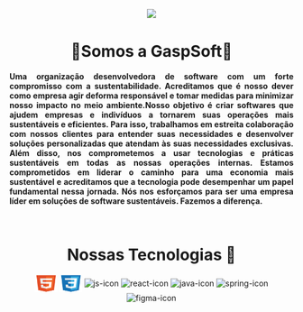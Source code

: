 <p align="center">
  <img ![GaspSoft] src="https://user-images.githubusercontent.com/86849487/229143242-e19e3e51-b726-40b9-a809-6ca6b617ffb9.png" width="250">
  <h1 align="center">🍃Somos a GaspSoft🍃</h1>
</p>

<p align="justify" >
  <strong>
    Uma organização desenvolvedora de software com um forte compromisso com a sustentabilidade. Acreditamos que é nosso dever como empresa agir deforma     responsável e 
    tomar medidas para minimizar nosso impacto no meio ambiente.Nosso objetivo é criar softwares que ajudem empresas e indivíduos a tornarem suas operações     mais 
    sustentáveis e eficientes. Para isso, trabalhamos em estreita colaboração com nossos clientes para entender suas necessidades e desenvolver soluções          
    personalizadas que atendam às suas necessidades exclusivas. Além disso, nos comprometemos a usar tecnologias e práticas sustentáveis em todas as nossas operações 
    internas. Estamos comprometidos em liderar o caminho para uma economia mais sustentável e acreditamos que a tecnologia pode desempenhar um papel fundamental nessa 
    jornada. Nós nos esforçamos para ser uma empresa líder em soluções de software sustentáveis. Fazemos a diferença.
  </strong>
</p>

<div  align="center"> 
  <div style="display: inline_block"><br>
    <h1 align="center">Nossas Tecnologias 🚀</h1>
    <img align="center" height="30" width="40" alt="html-icon" src="https://raw.githubusercontent.com/devicons/devicon/master/icons/html5/html5-original.svg"/>
    <img align="center" height="30" width="40" alt="css-icon" src="https://raw.githubusercontent.com/devicons/devicon/master/icons/css3/css3-original.svg"/>
    <img align="center" height="30" width="40" alt="js-icon" src="https://cdn.jsdelivr.net/gh/devicons/devicon/icons/javascript/javascript-original.svg"/>
    <img align="center" height="30" width="40" alt="react-icon" src="https://cdn.jsdelivr.net/gh/devicons/devicon/icons/react/react-original.svg" />
    <img align="center" height="30" width="40" alt="java-icon" src="https://cdn.jsdelivr.net/gh/devicons/devicon/icons/java/java-original.svg"/>
    <img align="center" height="30" width="40" alt="spring-icon" src="https://cdn.jsdelivr.net/gh/devicons/devicon/icons/spring/spring-original.svg" />
    <img align="center" height="30" width="40" alt="figma-icon" src="https://cdn.jsdelivr.net/gh/devicons/devicon/icons/figma/figma-original.svg" />
  </div>
<br>

